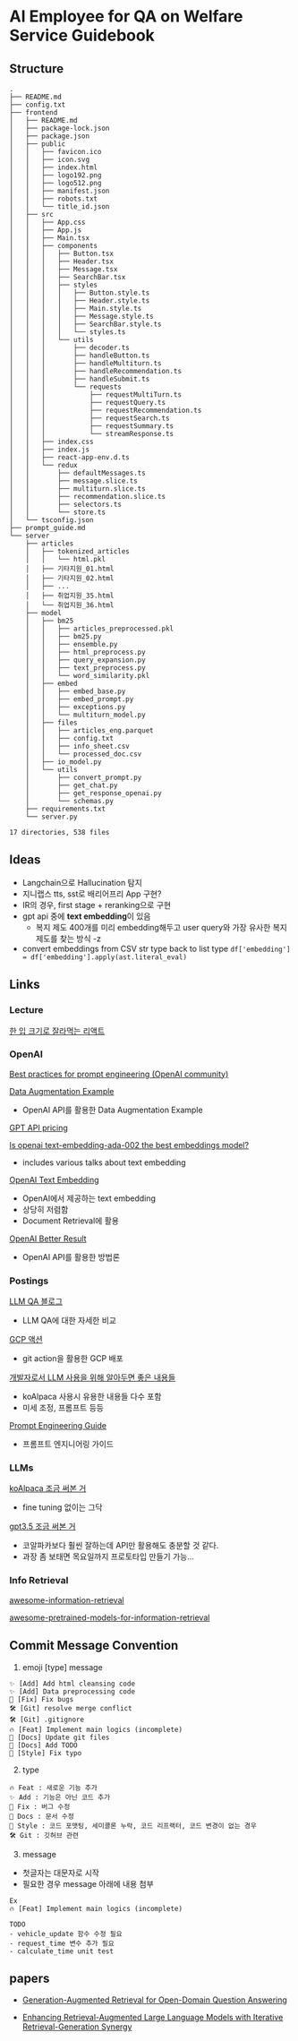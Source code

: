 # AI Employee for QA on Welfare Service Guidebook

## Structure

```
.
├── README.md
├── config.txt
├── frontend
│   ├── README.md
│   ├── package-lock.json
│   ├── package.json
│   ├── public
│   │   ├── favicon.ico
│   │   ├── icon.svg
│   │   ├── index.html
│   │   ├── logo192.png
│   │   ├── logo512.png
│   │   ├── manifest.json
│   │   ├── robots.txt
│   │   └── title_id.json
│   ├── src
│   │   ├── App.css
│   │   ├── App.js
│   │   ├── Main.tsx
│   │   ├── components
│   │   │   ├── Button.tsx
│   │   │   ├── Header.tsx
│   │   │   ├── Message.tsx
│   │   │   ├── SearchBar.tsx
│   │   │   ├── styles
│   │   │   │   ├── Button.style.ts
│   │   │   │   ├── Header.style.ts
│   │   │   │   ├── Main.style.ts
│   │   │   │   ├── Message.style.ts
│   │   │   │   ├── SearchBar.style.ts
│   │   │   │   └── styles.ts
│   │   │   └── utils
│   │   │       ├── decoder.ts
│   │   │       ├── handleButton.ts
│   │   │       ├── handleMultiturn.ts
│   │   │       ├── handleRecommendation.ts
│   │   │       ├── handleSubmit.ts
│   │   │       └── requests
│   │   │           ├── requestMultiTurn.ts
│   │   │           ├── requestQuery.ts
│   │   │           ├── requestRecommendation.ts
│   │   │           ├── requestSearch.ts
│   │   │           ├── requestSummary.ts
│   │   │           └── streamResponse.ts
│   │   ├── index.css
│   │   ├── index.js
│   │   ├── react-app-env.d.ts
│   │   └── redux
│   │       ├── defaultMessages.ts
│   │       ├── message.slice.ts
│   │       ├── multiturn.slice.ts
│   │       ├── recommendation.slice.ts
│   │       ├── selectors.ts
│   │       └── store.ts
│   └── tsconfig.json
├── prompt_guide.md
└── server
    ├── articles
    │   ├── tokenized_articles
    │   │   └── html.pkl
    │   ├── 기타지원_01.html
    │   ├── 기타지원_02.html
    │   ├── ...
    │   ├── 취업지원_35.html
    │   └── 취업지원_36.html
    ├── model
    │   ├── bm25
    │   │   ├── articles_preprocessed.pkl
    │   │   ├── bm25.py
    │   │   ├── ensemble.py
    │   │   ├── html_preprocess.py
    │   │   ├── query_expansion.py
    │   │   ├── text_preprocess.py
    │   │   └── word_similarity.pkl
    │   ├── embed
    │   │   ├── embed_base.py
    │   │   ├── embed_prompt.py
    │   │   ├── exceptions.py
    │   │   └── multiturn_model.py
    │   ├── files
    │   │   ├── articles_eng.parquet
    │   │   ├── config.txt
    │   │   ├── info_sheet.csv
    │   │   └── processed_doc.csv
    │   ├── io_model.py
    │   └── utils
    │       ├── convert_prompt.py
    │       ├── get_chat.py
    │       ├── get_response_openai.py
    │       └── schemas.py
    ├── requirements.txt
    └── server.py

17 directories, 538 files
```

## Ideas

- Langchain으로 Hallucination 탐지
- 지니랩스 tts, sst로 배리어프리 App 구현?
- IR의 경우, first stage + reranking으로 구현
- gpt api 중에 **text embedding**이 있음
  - 복지 제도 400개를 미리 embedding해두고 user query와 가장 유사한 복지 제도를 찾는 방식 -z
- convert embeddings from CSV str type back to list type `df['embedding'] = df['embedding'].apply(ast.literal_eval)`

## Links

### Lecture

[한 입 크기로 잘라먹는 리액트](https://www.inflearn.com/course/%ED%95%9C%EC%9E%85-%EB%A6%AC%EC%95%A1%ED%8A%B8)

### OpenAI

[Best practices for prompt engineering (OpenAI community)](https://help.openai.com/en/articles/6654000-best-practices-for-prompt-engineering-with-openai-api)

[Data Augmentation Example](https://chat.openai.com/share/e03baffc-b954-478b-b4a9-344fefbc88e1)

- OpenAI API를 활용한 Data Augmentation Example

[GPT API pricing](https://openai.com/pricing)

[Is openai text-embedding-ada-002 the best embeddings model?](https://www.reddit.com/r/MachineLearning/comments/13aaj2w/d_is_openai_textembeddingada002_the_best/)

- includes various talks about text embedding

[OpenAI Text Embedding](https://openai.com/blog/introducing-text-and-code-embeddings/)

- OpenAI에서 제공하는 text embedding
- 상당히 저렴함
- Document Retrieval에 활용

[OpenAI Better Result](https://platform.openai.com/docs/guides/gpt-best-practices/strategy-provide-reference-text)

- OpenAI API를 활용한 방법론

### Postings

[LLM QA 블로그](https://georgesung.github.io/ai/llm-qa-eval-wikipedia/)

- LLM QA에 대한 자세한 비교

[GCP 액션](https://bitrader.tistory.com/457)

- git action을 활용한 GCP 배포

[개발자로서 LLM 사용을 위해 알아두면 좋은 내용들](https://haandol.github.io/2023/05/02/llm-for-ordinary-developers.html#fn:13)

- koAlpaca 사용시 유용한 내용들 다수 포함
- 미세 조정, 프롬프트 등등

[Prompt Engineering Guide](https://www.promptingguide.ai/)

- 프롬프트 엔지니어링 가이드

### LLMs

[koAlpaca 조금 써본 거](https://chat.koalpaca.com/r/2xWRgdz)

- fine tuning 없이는 그닥

[gpt3.5 조금 써본 거](https://chat.openai.com/share/381216b5-a797-4279-846a-8c92fc744cd3)

- 코알파카보다 훨씬 잘하는데 API만 활용해도 충분할 것 같다.
- 과장 좀 보태면 목요일까지 프로토타입 만들기 가능...

### Info Retrieval

[awesome-information-retrieval](https://github.com/harpribot/awesome-information-retrieval)

[awesome-pretrained-models-for-information-retrieval](https://github.com/ict-bigdatalab/awesome-pretrained-models-for-information-retrieval)

## Commit Message Convention

1. emoji \[type\] message

```
✨ [Add] Add html cleansing code
✨ [Add] Data preprocessing code
🐛 [Fix] Fix bugs
🛠️ [Git] resolve merge conflict
🛠️ [Git] .gitignore
🔥 [Feat] Implement main logics (incomplete)
📝 [Docs] Update git files
📝 [Docs] Add TODO
📝 [Style] Fix typo
```

2. type

```
🔥 Feat : 새로운 기능 추가
✨ Add : 기능은 아닌 코드 추가
🐛 Fix : 버그 수정
📝 Docs : 문서 수정
📝 Style : 코드 포맷팅, 세미콜론 누락, 코드 리프랙터, 코드 변경이 없는 경우
🛠️ Git : 깃허브 관련
```

3. message

- 첫글자는 대문자로 시작
- 필요한 경우 message 아래에 내용 첨부

```
Ex
🔥 [Feat] Implement main logics (incomplete)

TODO
- vehicle_update 함수 수정 필요
- request_time 변수 추가 필요
- calculate_time unit test
```

## papers

- [Generation-Augmented Retrieval for Open-Domain Question Answering](https://arxiv.org/pdf/2009.08553.pdf)

- [Enhancing Retrieval-Augmented Large Language Models with Iterative Retrieval-Generation Synergy](https://arxiv.org/pdf/2305.15294.pdf)
